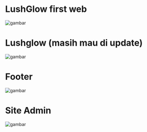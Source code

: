 # LushGlow first web 
![gambar](https://github.com/ilfaa2902/LushGlow/blob/main/ippa/Sreenshot/LushGlow%20and%202%20more%20pages%20-%20Personal%20-%20Microsoft%E2%80%8B%20Edge%2030_04_2024%2020_31_00.png)
 
# Lushglow (masih mau di update)
![gambar](https://github.com/ilfaa2902/LushGlow/blob/main/ippa/Sreenshot/LushGlow%20and%204%20more%20pages%20-%20Personal%20-%20Microsoft%E2%80%8B%20Edge%2002_05_2024%2001_41_05.png) 

# Footer
![gambar](https://github.com/ilfaa2902/LushGlow/blob/main/ippa/Sreenshot/LushGlow%20and%204%20more%20pages%20-%20Personal%20-%20Microsoft%E2%80%8B%20Edge%2002_05_2024%2001_41_21.png)

# Site Admin 
![gambar](https://github.com/ilfaa2902/LushGlow/blob/main/ippa/Sreenshot/Site%20administration%20_%20Django%20site%20admin%20and%202%20more%20pages%20-%20Personal%20-%20Microsoft%E2%80%8B%20Edge%2030_04_2024%2020_29_27.png) 
